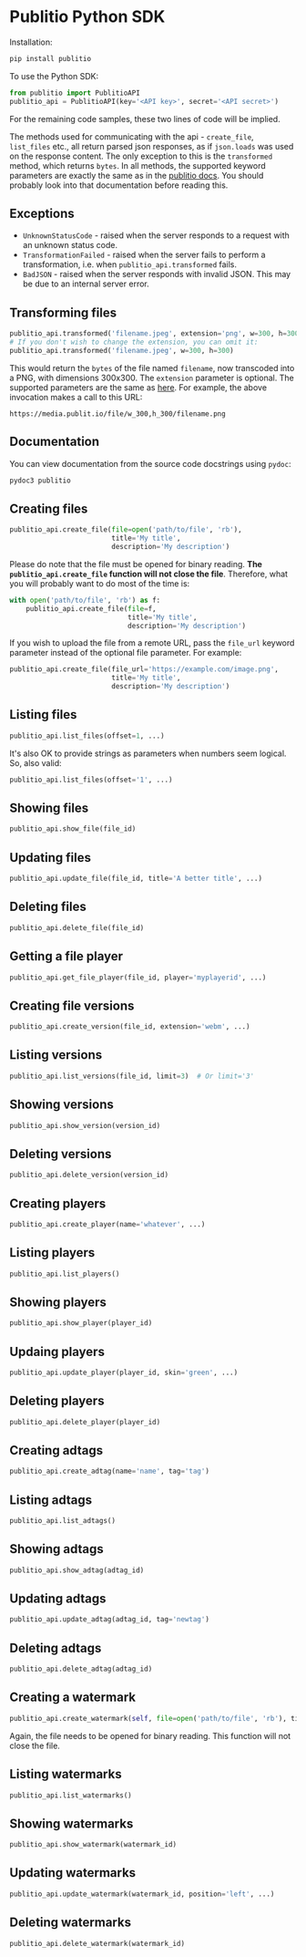 # Publitio Python SDK

Installation:

```bash
pip install publitio
```

To use the Python SDK:

```python
from publitio import PublitioAPI
publitio_api = PublitioAPI(key='<API key>', secret='<API secret>')
```

For the remaining code samples, these two lines of code will be implied.

The methods used for communicating with the api - `create_file`, `list_files` etc., all return parsed json responses, as if `json.loads` was used on the response content. The only exception to this is the `transformed` method, which returns `bytes`. In all methods, the supported keyword parameters are exactly the same as in the [publitio docs](https://publit.io/docs). You should probably look into that documentation before reading this.

## Exceptions

- `UnknownStatusCode` - raised when the server responds to a request with an unknown status code.
- `TransformationFailed` - raised when the server fails to perform a transformation, i.e. when `publitio_api.transformed` fails.
- `BadJSON` - raised when the server responds with invalid JSON. This may be due to an internal server error.

## Transforming files

```python
publitio_api.transformed('filename.jpeg', extension='png', w=300, h=300)
# If you don't wish to change the extension, you can omit it:
publitio_api.transformed('filename.jpeg', w=300, h=300)
```

This would return the `bytes` of the file named `filename`, now transcoded into a PNG, with dimensions 300x300. The `extension` parameter is optional. The supported parameters are the same as [here](https://publit.io/docs/#url-based-transformations). For example, the above invocation makes a call to this URL:

```url
https://media.publit.io/file/w_300,h_300/filename.png
```

## Documentation

You can view documentation from the source code docstrings using `pydoc`:

```bash
pydoc3 publitio
```

## Creating files

```python
publitio_api.create_file(file=open('path/to/file', 'rb'),
                         title='My title',
                         description='My description')

```

Please do note that the file must be opened for binary reading. **The `publitio_api.create_file` function will not close the file**. Therefore, what you will probably want to do most of the time is:

```python
with open('path/to/file', 'rb') as f:
    publitio_api.create_file(file=f,
                             title='My title',
                             description='My description')
```

If you wish to upload the file from a remote URL, pass the `file_url` keyword parameter instead of
the optional file parameter. For example:

```python
publitio_api.create_file(file_url='https://example.com/image.png',
                         title='My title',
                         description='My description')
```

## Listing files

```python
publitio_api.list_files(offset=1, ...)
```

It's also OK to provide strings as parameters when numbers seem logical. So, also valid:

```python
publitio_api.list_files(offset='1', ...)
```

## Showing files

```python
publitio_api.show_file(file_id)
```

## Updating files

```python
publitio_api.update_file(file_id, title='A better title', ...)
```

## Deleting files

```python
publitio_api.delete_file(file_id)
```

## Getting a file player

```python
publitio_api.get_file_player(file_id, player='myplayerid', ...)
```

## Creating file versions

```python
publitio_api.create_version(file_id, extension='webm', ...)
```

## Listing versions

```python
publitio_api.list_versions(file_id, limit=3)  # Or limit='3'
```

## Showing versions

```python
publitio_api.show_version(version_id)
```

## Deleting versions

```python
publitio_api.delete_version(version_id)
```

## Creating players

```python
publitio_api.create_player(name='whatever', ...)
```

## Listing players

```python
publitio_api.list_players()
```

## Showing players

```python
publitio_api.show_player(player_id)
```

## Updaing players

```python
publitio_api.update_player(player_id, skin='green', ...)
```

## Deleting players

```python
publitio_api.delete_player(player_id)
```

## Creating adtags

```python
publitio_api.create_adtag(name='name', tag='tag')
```

## Listing adtags

```python
publitio_api.list_adtags()
```

## Showing adtags

```python
publitio_api.show_adtag(adtag_id)
```

## Updating adtags

```python
publitio_api.update_adtag(adtag_id, tag='newtag')
```

## Deleting adtags

```python
publitio_api.delete_adtag(adtag_id)
```

## Creating a watermark

```python
publitio_api.create_watermark(self, file=open('path/to/file', 'rb'), title='whatever')
```

Again, the file needs to be opened for binary reading. This function will not close the file.

## Listing watermarks

```python
publitio_api.list_watermarks()
```

## Showing watermarks

```python
publitio_api.show_watermark(watermark_id)
```

## Updating watermarks

```python
publitio_api.update_watermark(watermark_id, position='left', ...)
```

## Deleting watermarks

```python
publitio_api.delete_watermark(watermark_id)
```
